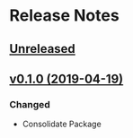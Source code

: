 # Release Notes

## [Unreleased](https://github.com/ixocreate/intl-package/compare/0.1.0...develop)

## [v0.1.0 (2019-04-19)](https://github.com/ixocreate/intl-package/compare/master...v0.1.0)

### Changed
- Consolidate Package
